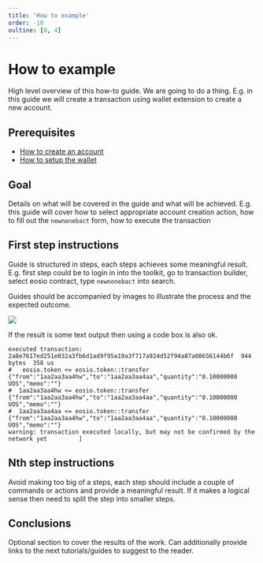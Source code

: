 ```yaml
---
title: 'How to example'
order: -10
oultine: [0, 4]
---
```


# How to example

High level overview of this how-to guide. We are going to do a thing. E.g. in this guide we will create a transaction using wallet extension to create a new account.

## Prerequisites

- [How to create an account](../fundamentals/how-to-create-an-account.md)
- [How to setup the wallet](../fundamentals/how-to-setup-the-wallet.md)

## Goal

Details on what will be covered in the guide and what will be achieved. E.g. this guide will cover how to select appropriate account creation action, how to fill out the `newnonebact` form, how to execute the transaction

## First step instructions

Guide is structured in steps, each steps achieves some meaningful result. E.g. first step could be to login in into the toolkit, go to transaction builder, select eosio contract, type `newnonebact` into search.

Guides should be accompanied by images to illustrate the process and the expected outcome.

![](../fundamentals/images/use-private-key-wallet.png)

If the result is some text output then using a code box is also ok.

```
executed transaction: 2a8e7617ed251e032a3fb6d1ad9f95a19a3f717a924d52f94a87a08656144b6f  944 bytes  358 us
#   eosio.token <= eosio.token::transfer        {"from":"1aa2aa3aa4hw","to":"1aa2aa3aa4aa","quantity":"0.10000000 UOS","memo":""}
#  1aa2aa3aa4hw <= eosio.token::transfer        {"from":"1aa2aa3aa4hw","to":"1aa2aa3aa4aa","quantity":"0.10000000 UOS","memo":""}
#  1aa2aa3aa4aa <= eosio.token::transfer        {"from":"1aa2aa3aa4hw","to":"1aa2aa3aa4aa","quantity":"0.10000000 UOS","memo":""}
warning: transaction executed locally, but may not be confirmed by the network yet         ]
```

## Nth step instructions

Avoid making too big of a steps, each step should include a couple of commands or actions and provide a meaningful result. If it makes a logical sense then need to split the step into smaller steps.

## Conclusions

Optional section to cover the results of the work. Can additionally provide links to the next tutorials/guides to suggest to the reader.
